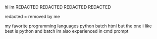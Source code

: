 hi im REDACTED REDACTED REDACTED REDACTED 

redacted = removed by me

my favorite programming languages python batch html 
but the one i like best is python and batch
im also experienced in cmd prompt
